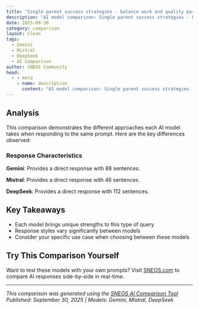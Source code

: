 ```yaml
---
title: "Single parent success strategies - balance work and quality parenting"
description: "AI model comparison: Single parent success strategies - balance work and quality parenting..."
date: 2025-09-30
category: comparison
layout: Clean
tags:
  - Gemini
  - Mistral
  - DeepSeek
  - AI Comparison
author: SNEOS Community
head:
  - - meta
    - name: description
      content: "AI model comparison: Single parent success strategies - balance work and quality parenting..."
---
```


<ChatComparison
  title="Single parent success strategies - balance work and quality parenting"
  prompt="Single parent success strategies - balance work and quality parenting"
  :responses='{"Gemini": "## Single Parent Success Strategies: Balancing Work \u0026 Quality Parenting\n\nBeing a single parent is one of the toughest jobs in the world. Juggling work and raising children requires incredible strength, resilience, and resourcefulness. But it\u0027s also incredibly rewarding. Here\u0027s a breakdown of strategies to help you find a better balance:\n\n**I. Prioritize \u0026 Optimize Your Time:**\n\n* **Identify Your Values and Priorities:** What truly matters to you? What experiences do you want for your children? Knowing this helps you make informed decisions about where to spend your time and energy.\n* **Schedule Everything:** Use a calendar (digital or paper) to block out time for work, childcare, appointments, errands, and importantly, self-care and quality time with your kids. Be realistic about how long tasks take.\n* **Time Blocking:** Dedicate specific blocks of time to specific tasks. For example, \u00226-7 PM: Dinner \u0026 Family Time,\u0022 \u00228-9 PM: Kids\u0027 Bedtime Routine,\u0022 \u00229-10 PM: Work Emails.\u0022\n* **Batch Errands:** Combine errands into one trip to save time and gas. Plan your route efficiently.\n* **Utilize Technology:** Use apps for grocery delivery, online banking, scheduling appointments, and automating tasks.\n* **Minimize Distractions:** During work hours, turn off social media notifications, silence your phone, and create a dedicated workspace (if possible). Same goes for quality time with kids - put the phone away!\n* **Say \u0022No\u0022 Without Guilt:** Learn to decline commitments that overstretch you or don\u0027t align with your priorities. It\u0027s okay to prioritize your well-being and your children.\n* **Meal Prep \u0026 Plan:** Spend a few hours on the weekend preparing meals for the week. This can save you time and money and ensure your family eats healthy. Utilize slow cookers, Instant Pots, and batch cooking.\n* **Automate Bills and Recurring Tasks:** Set up automatic payments for bills to avoid late fees and save time. Consider subscription services for household essentials.\n* **Embrace \u0022Good Enough\u0022:** Striving for perfection in every area of your life is unsustainable. Sometimes, \u0022good enough\u0022 is perfectly acceptable. Don\u0027t beat yourself up over a messy house or a store-bought cake.\n\n**II. Maximize Work Efficiency:**\n\n* **Negotiate Flexible Work Arrangements:** Talk to your employer about options like telecommuting, flexible hours, or a compressed workweek. Highlight the benefits to the company (increased productivity, reduced absenteeism, etc.).\n* **Set Clear Boundaries:** Establish clear boundaries between work and personal time. When you\u0027re working, focus on work. When you\u0027re with your kids, be present.\n* **Communicate Effectively with Your Employer:** Keep your employer informed of any family emergencies or situations that might affect your work.\n* **Seek Training and Development Opportunities:** Investing in your skills can lead to better job opportunities and higher earning potential.\n* **Network:** Building professional relationships can open doors to new opportunities and support.\n* **Utilize Lunch Breaks Strategically:** Use your lunch break to run errands, exercise, or simply relax and recharge.\n\n**III. Nurture Quality Parent-Child Relationships:**\n\n* **Be Present:** When you\u0027re with your children, give them your undivided attention. Put away your phone, turn off the TV, and engage in activities they enjoy.\n* **Schedule Dedicated Family Time:** Plan regular family activities, such as game nights, movie nights, outings to the park, or simply reading together. Make these activities a priority.\n* **Listen Actively:** Listen to your children\u0027s thoughts, feelings, and concerns without judgment. Show them that you value their opinions.\n* **Communicate Openly and Honestly:** Talk to your children about your work, your challenges, and your hopes for the future. Be honest and age-appropriate in your communication.\n* **Establish Routines and Rituals:** Create consistent routines for bedtime, meals, and other daily activities. These routines provide structure and security for children. Also, create special family rituals that create lasting memories.\n* **Show Affection:** Express your love and affection to your children through hugs, kisses, words of affirmation, and acts of service.\n* **Teach Independence and Responsibility:** Encourage your children to take on age-appropriate chores and responsibilities. This will help them develop independence and self-sufficiency.\n* **Focus on Positive Reinforcement:** Praise your children for their efforts and accomplishments. Focus on their strengths and talents.\n* **Create a Safe and Supportive Home Environment:** Make your home a place where your children feel loved, accepted, and supported.\n\n**IV. Build a Support System:**\n\n* **Reach Out to Family and Friends:** Don\u0027t be afraid to ask for help from family and friends. They can provide childcare, emotional support, or simply a listening ear.\n* **Join a Support Group:** Connect with other single parents through support groups or online forums. Sharing experiences and advice can be incredibly helpful.\n* **Hire a Babysitter or Nanny:** If you can afford it, consider hiring a babysitter or nanny to provide childcare during work hours or when you need a break.\n* **Utilize Community Resources:** Take advantage of community resources such as daycare centers, after-school programs, and food banks.\n* **Consider Co-Parenting (if applicable):** If you have a co-parent, work together to create a consistent and supportive environment for your children.\n\n**V. Prioritize Self-Care:**\n\n* **Make Time for Yourself:** Schedule time for activities that you enjoy, such as reading, exercising, or spending time with friends. Even a few minutes of self-care each day can make a big difference.\n* **Get Enough Sleep:** Aim for 7-8 hours of sleep each night. Sleep deprivation can lead to stress, fatigue, and poor decision-making.\n* **Eat a Healthy Diet:** Fuel your body with nutritious foods. Avoid processed foods, sugary drinks, and excessive caffeine.\n* **Exercise Regularly:** Physical activity can help reduce stress, improve mood, and boost energy levels.\n* **Practice Mindfulness and Meditation:** Take a few minutes each day to practice mindfulness or meditation. This can help you calm your mind and reduce stress.\n* **Seek Professional Help:** If you\u0027re feeling overwhelmed or struggling to cope, don\u0027t hesitate to seek professional help from a therapist or counselor.\n* **Learn to Forgive Yourself:** Single parenting is challenging, and you\u0027re bound to make mistakes. Learn to forgive yourself and move on. Focus on what you\u0027re doing well and continue to strive for improvement.\n\n**Key Takeaways:**\n\n* **It\u0027s a Marathon, Not a Sprint:** Be patient with yourself and your children. Building a balanced life as a single parent takes time and effort.\n* **Focus on Progress, Not Perfection:** Don\u0027t strive for perfection. Focus on making small, consistent improvements.\n* **Celebrate Your Successes:** Acknowledge and celebrate your accomplishments, no matter how small.\n* **Remember Your \u0022Why\u0022:** When you\u0027re feeling overwhelmed, remind yourself of why you\u0027re doing what you\u0027re doing. Focus on your love for your children and your desire to provide them with a good life.\n\nSingle parenting is undoubtedly challenging, but it\u0027s also incredibly rewarding. By prioritizing your time, maximizing work efficiency, nurturing your relationships with your children, building a support system, and prioritizing self-care, you can create a fulfilling and balanced life for yourself and your family. Remember, you are strong, capable, and loved. You\u0027ve got this!\n", "Mistral": "Balancing work and quality parenting as a single parent can be challenging, but with the right strategies, it\u0027s definitely possible. Here are some success strategies to help you:\n\n1. **Establish a Routine:**\n - Create a daily routine for both you and your children. This includes set times for meals, homework, bedtime, and wake-up.\n - A routine will help your children feel secure and ensure that you allocate time for all essential activities.\n\n2. **Quality Time:**\n - Make the most of the time you spend with your children. Even if it\u0027s just an hour each day, ensure it\u0027s dedicated and undivided attention.\n - Plan regular one-on-one activities with each child. This can be a weekly movie night, game night, or cooking together.\n\n3. **Flexible Work Arrangements:**\n - If possible, negotiate flexible work hours or remote work with your employer. This can help you balance your professional and personal life more effectively.\n - Consider using your lunch break or other downtime at work to handle personal or parenting tasks.\n\n4. **Build a Support Network:**\n - Reach out to family, friends, and neighbors for support with childcare, carpooling, or other needs.\n - Join single parent support groups, either locally or online, to connect with others in similar situations.\n\n5. **Self-Care:**\n - Ensure you\u0027re taking care of your own physical, emotional, and mental well-being. This includes eating well, exercising, and getting enough sleep.\n - Make time for relaxation and hobbies, even if it\u0027s just a few minutes each day.\n\n6. **Organization and Planning:**\n - Use a family calendar to keep track of everyone\u0027s schedules, appointments, and important dates.\n - Prep meals, layout clothes, and pack bags the night before to save time in the morning.\n\n7. **Set Boundaries:**\n - Learn to say \u0022no\u0022 to unnecessary commitments or tasks that will add too much stress to your life.\n - Set clear boundaries between work and family time.\n\n8. **Open Communication:**\n - Talk openly with your children about your work and their schedules. Encourage them to share their feelings and concerns.\n - Explain that it\u0027s okay to ask for help when needed, and model this behavior by seeking support when you need it.\n\n9. **Prioritize Tasks:**\n - Focus on the most important tasks at work and at home. It\u0027s okay if every task doesn\u0027t get done every day.\n - Delegate tasks to your children based on their age and abilities. This can help them learn responsibility and lighten your load.\n\n10. **Professional Help:**\n - If needed, don\u0027t hesitate to seek help from professionals like therapists or counselors. They can provide strategies and tools tailored to your specific situation.\n\n11. **Emergency Plan:**\n - Have a backup plan for when unexpected events occur, such as a sick child or a work deadline that can\u0027t be moved.\n\n12. **Stay Positive and Patient:**\n - Remember that it\u0027s okay if every day isn\u0027t perfect. Stay positive and focus on the good moments.\n - Be patient with yourself and your children as you all navigate this journey together.\n\nBy implementing these strategies, you can create a healthy balance between your work and parenting responsibilities.", "DeepSeek": "Of course. This is one of the most challenging and rewarding roles a person can take on. Juggling the demands of a career with the profound responsibility of raising a child alone requires a unique set of strategies, a healthy dose of self-compassion, and a well-organized plan.\n\nHere is a comprehensive guide to single-parent success strategies for balancing work and quality parenting.\n\n### **Part 1: The Foundation - Mindset and Self-Care**\n\nYou cannot pour from an empty cup. Your well-being is the bedrock of your family\u0027s success.\n\n1. **Banish \u0022Superparent\u0022 Guilt:** The goal is not to be a perfect parent who does everything. The goal is to be a *present* and *loving* parent. Let go of the guilt about working, not making every school event, or ordering pizza sometimes. You are doing your best with immense responsibility.\n2. **Embrace \u0022Good Enough\u0022:** Related to the above, the concept of the \u0022good enough parent\u0022 is powerful. Your child doesn\u0027t need a flawless life; they need a resilient, loving role model who shows them how to navigate life\u0027s imperfections.\n3. **Prioritize Your Well-Being:** This is non-negotiable.\n * **Sleep:** Protect your sleep like it\u0027s your job. Everything is harder when you\u0027re exhausted.\n * **Health:** Schedule your own doctor\u0027s appointments. Eat as well as you can. Find 15-20 minutes for exercise a few times a week\u2014a walk with the kids counts!\n * **Mental Health:** Consider therapy or a support group just for you. It\u0027s a space to vent, strategize, and recharge without judgment.\n\n### **Part 2: The Engine Room - Organization and Systems**\n\nChaos is the enemy of balance. Systems create freedom.\n\n1. **Master the Family Calendar:** Use a shared digital calendar (Google Calendar, Cozi) or a large wall calendar. Color-code for each family member. Put **everything** on it: work deadlines, school holidays, appointments, playdates, even your \u0022me-time.\u0022\n2. **Create Routines and Rituals:** Predictability reduces stress for both you and your child.\n * **Morning Routine:** Lay out clothes and pack lunches the night before. A smooth morning sets a positive tone for the day.\n * **Evening Routine:** This is sacred time. Dinner, bath, story, bed. This consistency provides security and ensures connection.\n * **Weekly Rituals:** \u0022Pizza \u0026 Movie Friday\u0022 or \u0022Sunday Morning Pancakes\u0022 create anchors of joy your child will remember forever.\n3. **Become a Meal-Prep Master:** Food is a major time-suck.\n * Cook in bulk on weekends and freeze portions.\n * Use a slow cooker or Instant Pot\u2014come home to a ready-made meal.\n * Keep a list of easy, healthy 15-minute meals for weeknights.\n4. **Outsource and Automate:** What can you take off your plate?\n * **Groceries:** Online ordering and delivery/pickup.\n * **Bills:** Set up autopay.\n * **Cleaning:** If financially possible, even a bi-weekly cleaner can be a life-changing investment in your sanity.\n\n### **Part 3: The Balancing Act - Work and Quality Time**\n\nThis is the core of the challenge: being productive at work while being present at home.\n\n1. **Communicate with Your Employer:** You don\u0027t need to overshare, but be professional and proactive.\n * Discuss flexible options if available: adjusted start/end times, working from home 1-2 days a week, or compressed work weeks.\n * Be clear about your \u0022hard stops\u0022 (e.g., \u0022I must leave at 5:30 PM to pick up my child from daycare\u0022).\n2. **Create \u0022Work-Free\u0022 and \u0022Child-Free\u0022 Zones:**\n * **At Home:** When you are with your child, be *with* your child. Put your phone in another room. Avoid checking work emails.\n * **At Work:** Be focused and efficient during work hours. Use techniques like the Pomodoro Method (25 mins focused work, 5 min break) to maximize productivity so work doesn\u0027t spill into family time.\n3. **Redefine \u0022Quality Time\u0022:** It\u0027s not always about big, expensive outings.\n * **The 10-Minute Miracle:** Give your child 10 minutes of your undivided, device-free attention when you first get home. Get on the floor and play, listen to their day, or read one book. This connection fills their cup immediately.\n * **Involve Them:** Turn chores into together time. Fold laundry together while listening to music. Have them \u0022help\u0022 you cook dinner. You\u0027re getting things done *and* connecting.\n * **Leverage Commutes:** Use car rides to talk, listen to audiobooks together, or play \u0022I Spy.\u0022\n\n### **Part 4: The Support Network - You Are Not an Island**\n\nTrying to do it all alone is a recipe for burnout.\n\n1. **Build Your Village:** This is crucial.\n * **Family \u0026 Friends:** Be specific when you ask for help. \u0022Can you pick up Liam from soccer on Tuesday?\u0022 is easier for people to say yes to than \u0022I need help.\u0022\n * **Other Parents:** Connect with parents from your child\u0027s school or activities. Create a carpool, organize playdates that give you a break, and share resources.\n2. **Find a \u0022Co-Parent\u0022 Buddy:** Another single parent in a similar situation can be a lifeline. You can swap babysitting, vent to each other, and share strategies.\n3. **Use Community Resources:**\n * After-school programs and clubs.\n * Local community centers with affordable activities.\n * Libraries for free story times and events.\n\n### **Part 5: Thriving, Not Just Surviving - The Long Game**\n\n1. **Model Resilience and Problem-Solving:** Your child is watching. When you face a challenge calmly, make a plan, and adapt, you are teaching them the most valuable life skills.\n2. **Celebrate Small Wins:** Got through a tough week? Managed to get everyone to bed on time? Acknowledge and celebrate it! You are achieving something incredible every single day.\n3. **Keep the Lines of Communication Open:** Talk to your child about your shared life. Acknowledge that it\u0027s hard sometimes, but you\u0027re a team. Let them express their feelings and involve them in age-appropriate decisions.\n4. **Plan for the Future (and for Fun):**\n * **Financial Planning:** Even small steps toward a savings goal can reduce anxiety.\n * **Schedule Fun for YOU:** Put \u0022read a book,\u0022 \u0022watch a show,\u0022 or \u0022go out with a friend\u0022 on the calendar and treat it as an unbreakable appointment.\n\n---\n\n### **Quick-Hit Strategy Checklist:**\n\n* [ ] **Sunday Night Power Hour:** Plan meals, lay out outfits, check the calendar for the week.\n* [ ] **\u0022Yes\u0022 Zone:** Have a list of easy \u0022yes\u0022 activities for when your child says, \u0022I\u0027m bored!\u0022 (e.g., build a fort, play-doh, specific board games).\n* [ ] **The \u0022Don\u0027t Forget\u0022 Station:** A basket by the door for keys, your work badge, library books, and permission slips.\n* [ ] **Embrace \u0022Daddy/Mommy \u0026 Me\u0022 Time:** One-on-one time is the foundation of your relationship. Protect it fiercely.\n\nRemember, the balance isn\u0027t a perfect 50/50 split every day. Some days work will demand more; other days, your child will need you more. The art is in the constant, gentle re-adjustment. You are capable, you are resilient, and you are building a beautiful life for your family."}' 
  published-date="16:48"
/>

## Analysis

This comparison demonstrates the different approaches each AI model takes when responding to the same prompt. Here are the key differences observed:

### Response Characteristics

**Gemini**: Provides a direct response with 88 sentences. 

**Mistral**: Provides a direct response with 46 sentences. 

**DeepSeek**: Provides a direct response with 112 sentences. 

## Key Takeaways

- Each model brings unique strengths to this type of query
- Response styles vary significantly between models
- Consider your specific use case when choosing between these models

## Try This Comparison Yourself

Want to test these models with your own prompts? Visit [SNEOS.com](https://sneos.com) to compare AI responses side-by-side in real-time.

---

*This comparison was generated using the [SNEOS AI Comparison Tool](https://sneos.com)*
*Published: September 30, 2025 | Models: Gemini, Mistral, DeepSeek*
